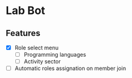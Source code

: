 # Lab Bot

## Features

- [x] Role select menu
    - [ ] Programming languages
    - [ ] Activity sector
- [ ] Automatic roles assignation on member join